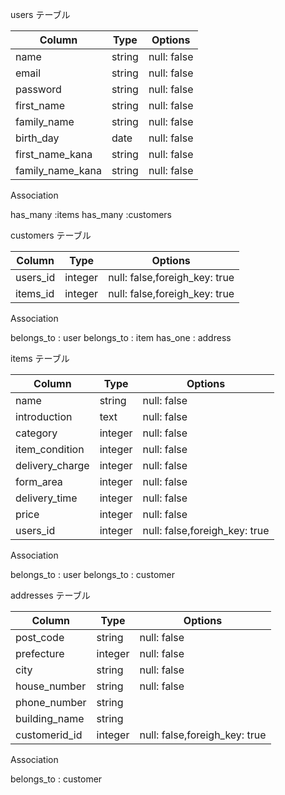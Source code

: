 users テーブル

| Column              | Type   | Options     |
| ------------------- | ------ | ----------- |
| name                | string | null: false |
| email               | string | null: false |
| password            | string | null: false |
| first_name          | string | null: false |
| family_name         | string | null: false |
| birth_day           | date   | null: false |
| first_name_kana     | string | null: false |
| family_name_kana    | string | null: false |

Association

has_many :items
has_many :customers

customers テーブル

| Column              | Type   | Options     |
| ------------------- | ------ | ----------- |
| users_id            | integer| null: false,foreigh_key: true| 
| items_id            | integer| null: false,foreigh_key: true| 

Association

belongs_to : user
belongs_to : item
has_one : address


items テーブル

| Column           | Type      | Options     |
| ---------------- | --------- | ----------- |
| name             | string    | null: false |
| introduction     | text      | null: false |
| category         | integer   | null: false |
| item_condition   | integer   | null: false |    
| delivery_charge  | integer   | null: false | 
| form_area        | integer   | null: false | 
| delivery_time    | integer   | null: false | 
| price            | integer   | null: false |
| users_id         | integer| null: false,foreigh_key: true| 

Association

belongs_to : user
belongs_to : customer

addresses テーブル

| Column                    | Type   | Options     |
| ------------------------- | -------| ------------|
| post_code                 | string | null: false |
| prefecture                | integer| null: false |    
| city                      | string | null: false | 
| house_number              | string | null: false | 
| phone_number              | string | 
| building_name             | string | 
| customerid_id                  | integer| null: false,foreigh_key: true| 

Association

belongs_to : customer